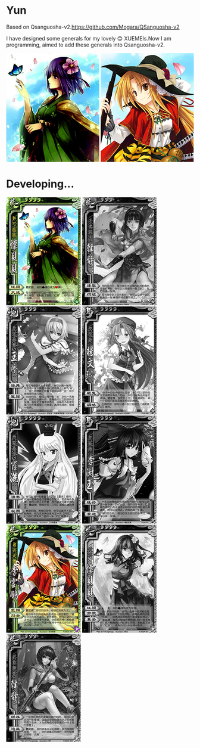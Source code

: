 # Yun
Based on Qsanguosha-v2.https://github.com/Mogara/QSanguosha-v2


I have designed some generals for my lovely :blush: XUEMEIs.Now I am programming, aimed to add these generals into Qsanguosha-v2.

![image](full/huaibeibei.png) 
![image](full/liyunpeng.png) 


# Developing...
![image](card/huaibeibei.jpg) 
![image](card-progress/hanjing.jpg)
![image](card-progress/wangcan.jpg)
![image](card-progress/yangwenqi.jpg)
![image](card-progress/xiaosa.jpg)
![image](card-progress/lishuyu.jpg)
![image](card/liyunpeng.jpg)
![image](card-progress/EXhuaibeibei.jpg)
![image](card-progress/EXhanjing.jpg)
